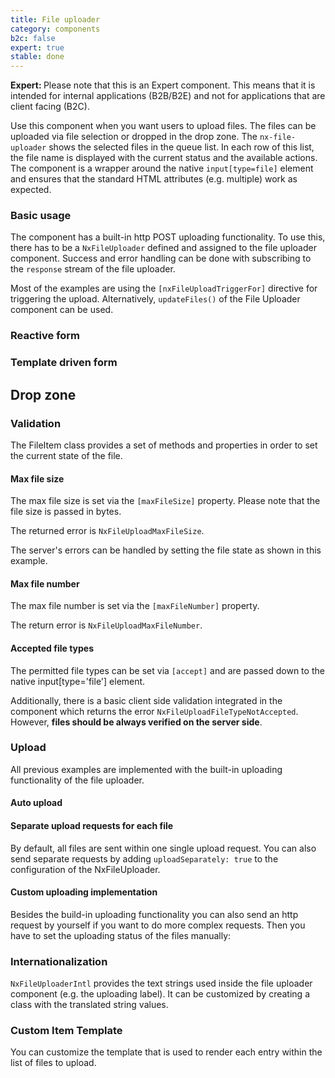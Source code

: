 ```yaml
---
title: File uploader
category: components
b2c: false
expert: true
stable: done
---
```


<div class="docs-deprecation-warning">
  <strong>Expert: </strong>
  Please note that this is an Expert component. This means that it is intended for internal applications (B2B/B2E) and not for applications that are client facing (B2C).
</div>

Use this component when you want users to upload files. The files can be uploaded via file selection or dropped in the drop zone. 
The `nx-file-uploader` shows the selected files in the queue list. In each row of this list, the file name is displayed with the current status and the available actions.
The component is a wrapper around the native `input[type=file]` element and ensures that the standard HTML attributes (e.g. multiple) work as expected.

### Basic usage

The component has a built-in http POST uploading functionality. To use this, there has to be a `NxFileUploader` defined and assigned to the file uploader component.
Success and error handling can be done with subscribing to the `response` stream of the file uploader.

Most of the examples are using the `[nxFileUploadTriggerFor]` directive for triggering the upload. Alternatively, `updateFiles()` of the File Uploader component can be used.

<!-- example(file-uploader-basic) -->

### Reactive form
<!-- example(file-uploader-reactive) -->

### Template driven form
<!-- example(file-uploader-template-driven) -->

## Drop zone
<!-- example(file-uploader-drop-zone) -->

### Validation
The FileItem class provides a set of methods and properties in order to set the current state of the file.

#### Max file size
The max file size is set via the `[maxFileSize]` property. Please note that the file size is passed in bytes. 

The returned error is `NxFileUploadMaxFileSize`.

The server's errors can be handled by setting the file state as shown in this example.

<!-- example(file-uploader-validation) -->

#### Max file number
The max file number is set via the `[maxFileNumber]` property.

The return error is `NxFileUploadMaxFileNumber`.

<!-- example(file-uploader-max-file-number) -->

#### Accepted file types
The permitted file types can be set via `[accept]` and are passed down to the native input[type='file'] element. 

Additionally, there is a basic client side validation integrated in the component which returns the error `NxFileUploadFileTypeNotAccepted`. However, **files should be always verified on the server side**.

<!-- example(file-uploader-type-validation) -->

### Upload

All previous examples are implemented with the built-in uploading functionality of the file uploader.

#### Auto upload

<!-- example(file-uploader-auto) -->

#### Separate upload requests for each file

By default, all files are sent within one single upload request. You can also send separate requests by adding `uploadSeparately: true` to the configuration of the NxFileUploader.

<!-- example(file-uploader-separate-requests) -->

#### Custom uploading implementation

Besides the build-in uploading functionality you can also send an http request by yourself if you want to do more complex requests. Then you have to set the uploading status of the files manually:

<!-- example(file-uploader-with-request) -->

### Internationalization

`NxFileUploaderIntl` provides the text strings used inside the file uploader component (e.g. the uploading label). It can be customized by creating a class with the translated string values.

<!-- example(file-uploader-intl) -->

### Custom Item Template

You can customize the template that is used to render each entry within the list of files to upload.

<!-- example(file-uploader-custom-item) -->
